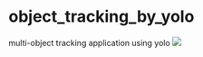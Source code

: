 # object_tracking_by_yolo
multi-object tracking application using yolo
<img src="https://github.com/leejeongwoo1/object_tracking_by_yolo/main/demo_picture.png"/>
